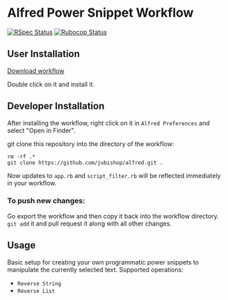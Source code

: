 # Alfred Power Snippet Workflow

[![RSpec Status](https://github.com/jubishop/alfred/workflows/RSpec/badge.svg)](https://github.com/jubishop/alfred/actions/workflows/rspec.yml)  [![Rubocop Status](https://github.com/jubishop/alfred/workflows/Rubocop/badge.svg)](https://github.com/jubishop/alfred/actions/workflows/rubocop.yml)

## User Installation

[Download workflow](https://github.com/jubishop/alfred/raw/main/Run%20Action.alfredworkflow)

Double click on it and install it.

## Developer Installation

After installing the workflow, right click on it in `Alfred Preferences` and select "Open in Finder".

git clone this repository into the directory of the workflow:

```shell
rm -rf .*
git clone https://github.com/jubishop/alfred.git .
```

Now updates to `app.rb` and `script_filter.rb` will be reflected immediately in your workflow.

### To push new changes:

Go export the workflow and then copy it back into the workflow directory.  `git add` it and pull request it along with all other changes.

## Usage

Basic setup for creating your own programmatic power snippets to manipulate the currently selected text. Supported operations:

- `Reverse String`
- `Reverse List`
